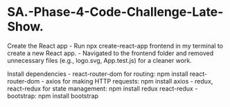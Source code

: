 # SA.-Phase-4-Code-Challenge-Late-Show. 
Create the React app
    - Run npx create-react-app frontend in my terminal to create a new React app.
    - Navigated to the frontend folder and removed unnecessary files (e.g., logo.svg, App.test.js) for a cleaner work.

Install dependencies
    - react-router-dom for routing: npm install react-router-dom
    - axios for making HTTP requests: npm install axios
    - redux, react-redux for state management: npm install redux react-redux
    - bootstrap: npm install bootstrap